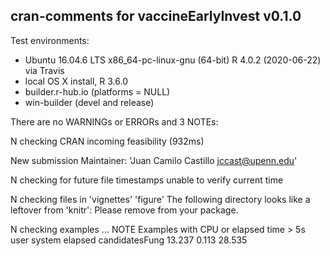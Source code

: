 ## cran-comments for vaccineEarlyInvest v0.1.0

Test environments:

* Ubuntu 16.04.6 LTS x86_64-pc-linux-gnu (64-bit) R 4.0.2 (2020-06-22) via Travis
* local OS X install, R 3.6.0
* builder.r-hub.io (platforms = NULL)
* win-builder (devel and release)

There are no WARNINGs or ERRORs and 3 NOTEs:

N  checking CRAN incoming feasibility (932ms)      New submission   Maintainer: 'Juan Camilo Castillo <jccast@upenn.edu>'
  
N  checking for future file timestamps   unable to verify current time
   
N  checking files in 'vignettes'     'figure'   The following directory looks like a leftover from 'knitr':   Please remove from your package.   
   
N checking examples ... NOTE
Examples with CPU or elapsed time > 5s
                 user system elapsed
candidatesFung 13.237  0.113  28.535